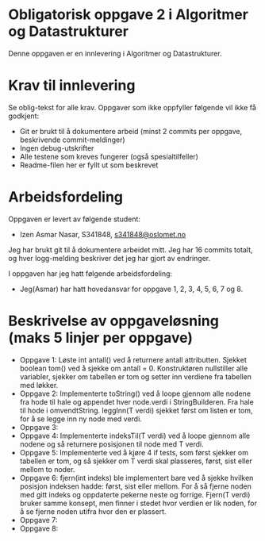 # Obligatorisk oppgave 2 i Algoritmer og Datastrukturer

Denne oppgaven er en innlevering i Algoritmer og Datastrukturer. 

# Krav til innlevering

Se oblig-tekst for alle krav. Oppgaver som ikke oppfyller følgende vil ikke få godkjent:

* Git er brukt til å dokumentere arbeid (minst 2 commits per oppgave, beskrivende commit-meldinger)	
* Ingen debug-utskrifter
* Alle testene som kreves fungerer (også spesialtilfeller)
* Readme-filen her er fyllt ut som beskrevet

# Arbeidsfordeling
Oppgaven er levert av følgende student:
* Izen Asmar Nasar, S341848, s341848@oslomet.no


Jeg har brukt git til å dokumentere arbeidet mitt. Jeg har 16 commits totalt, og hver logg-melding beskriver det jeg har gjort av endringer.

I oppgaven har jeg hatt følgende arbeidsfordeling:
* Jeg(Asmar) har hatt hovedansvar for oppgave 1, 2, 3, 4, 5, 6, 7 og 8. 

# Beskrivelse av oppgaveløsning (maks 5 linjer per oppgave)

* Oppgave 1: Løste int antall() ved å returnere antall attributten. Sjekket boolean tom() ved å sjekke om antall = 0. Konstruktøren nullstiller alle variabler, sjekker om tabellen er tom og setter inn verdiene fra tabellen med løkker.
* Oppgave 2: Implementerte toString() ved å loope gjennom alle nodene fra hode til hale og appendet hver node.verdi i StringBuilderen. Fra hale til hode i omvendtString. leggInn(T verdi) sjekket først om listen er tom, for å  se legge inn ny node med verdi.
* Oppgave 3: 
* Oppgave 4: Implementerte indeksTil(T verdi) ved å loope gjennom alle nodene og så returnere posisjonen til node med T verdi.
* Oppgave 5: Implementerte ved å kjøre 4 if tests, som først sjekker om tabellen er tom, og så sjekker om T verdi skal plasseres, først, sist eller mellom to noder.
* Oppgave 6: fjern(int indeks) ble implementert bare ved å sjekke hvilken posisjon indeksen hadde: først, sist eller mellom. For å så fjerne noden med gitt indeks og oppdaterte pekerne neste og forrige. Fjern(T verdi) bruker samme konsept, men finner i stedet hvor verdien er lik noden, for å se fjerne noden utifra hvor den er plassert.
* Oppgave 7:
* Oppgave 8:

